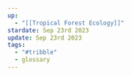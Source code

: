 ```yaml
---
up:
  - "[[Tropical Forest Ecology]]"
stardate: Sep 23rd 2023
update: Sep 23rd 2023
tags:
  - "#tribble"
  - glossary
---
```

